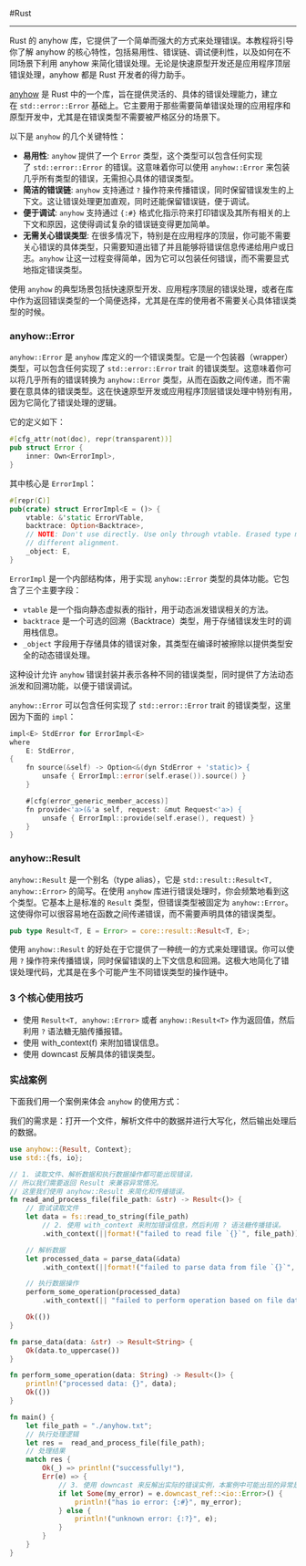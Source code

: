 #Rust 

---
Rust 的 anyhow 库，它提供了一个简单而强大的方式来处理错误。本教程将引导你了解 anyhow 的核心特性，包括易用性、错误链、调试便利性，以及如何在不同场景下利用 anyhow 来简化错误处理。无论是快速原型开发还是应用程序顶层错误处理，anyhow 都是 Rust 开发者的得力助手。

[anyhow](https://docs.rs/anyhow/latest/anyhow/index.html) 是 Rust 中的一个库，旨在提供灵活的、具体的错误处理能力，建立在 `std::error::Error` 基础上。它主要用于那些需要简单错误处理的应用程序和原型开发中，尤其是在错误类型不需要被严格区分的场景下。

以下是 `anyhow` 的几个关键特性：

- **易用性**: `anyhow` 提供了一个 `Error` 类型，这个类型可以包含任何实现了 `std::error::Error` 的错误。这意味着你可以使用 `anyhow::Error` 来包装几乎所有类型的错误，无需担心具体的错误类型。
- **简洁的错误链**: `anyhow` 支持通过 `?` 操作符来传播错误，同时保留错误发生的上下文。这让错误处理更加直观，同时还能保留错误链，便于调试。
- **便于调试**: `anyhow` 支持通过 `{:#}` 格式化指示符来打印错误及其所有相关的上下文和原因，这使得调试复杂的错误链变得更加简单。
- **无需关心错误类型**: 在很多情况下，特别是在应用程序的顶层，你可能不需要关心错误的具体类型，只需要知道出错了并且能够将错误信息传递给用户或日志。`anyhow` 让这一过程变得简单，因为它可以包装任何错误，而不需要显式地指定错误类型。

使用 `anyhow` 的典型场景包括快速原型开发、应用程序顶层的错误处理，或者在库中作为返回错误类型的一个简便选择，尤其是在库的使用者不需要关心具体错误类型的时候。

### anyhow::Error

`anyhow::Error` 是 `anyhow` 库定义的一个错误类型。它是一个包装器（wrapper）类型，可以包含任何实现了 `std::error::Error` trait 的错误类型。这意味着你可以将几乎所有的错误转换为 `anyhow::Error` 类型，从而在函数之间传递，而不需要在意具体的错误类型。这在快速原型开发或应用程序顶层错误处理中特别有用，因为它简化了错误处理的逻辑。

它的定义如下：

```rust
#[cfg_attr(not(doc), repr(transparent))]
pub struct Error {
    inner: Own<ErrorImpl>,
}
```

其中核心是 `ErrorImpl`：

```rust
#[repr(C)]
pub(crate) struct ErrorImpl<E = ()> {
    vtable: &'static ErrorVTable,
    backtrace: Option<Backtrace>,
    // NOTE: Don't use directly. Use only through vtable. Erased type may have
    // different alignment.
    _object: E,
}
```

`ErrorImpl` 是一个内部结构体，用于实现 `anyhow::Error` 类型的具体功能。它包含了三个主要字段：

- `vtable` 是一个指向静态虚拟表的指针，用于动态派发错误相关的方法。
- `backtrace` 是一个可选的回溯（Backtrace）类型，用于存储错误发生时的调用栈信息。
- `_object` 字段用于存储具体的错误对象，其类型在编译时被擦除以提供类型安全的动态错误处理。

这种设计允许 `anyhow` 错误封装并表示各种不同的错误类型，同时提供了方法动态派发和回溯功能，以便于错误调试。

`anyhow::Error` 可以包含任何实现了 `std::error::Error` trait 的错误类型，这里因为下面的 `impl`：

```go
impl<E> StdError for ErrorImpl<E>
where
    E: StdError,
{
    fn source(&self) -> Option<&(dyn StdError + 'static)> {
        unsafe { ErrorImpl::error(self.erase()).source() }
    }

    #[cfg(error_generic_member_access)]
    fn provide<'a>(&'a self, request: &mut Request<'a>) {
        unsafe { ErrorImpl::provide(self.erase(), request) }
    }
}
```

### anyhow::Result

`anyhow::Result` 是一个别名（type alias），它是 `std::result::Result<T, anyhow::Error>` 的简写。在使用 `anyhow` 库进行错误处理时，你会频繁地看到这个类型。它基本上是标准的 `Result` 类型，但错误类型被固定为 `anyhow::Error`。这使得你可以很容易地在函数之间传递错误，而不需要声明具体的错误类型。

```rust
pub type Result<T, E = Error> = core::result::Result<T, E>;
```

使用 `anyhow::Result` 的好处在于它提供了一种统一的方式来处理错误。你可以使用 `?` 操作符来传播错误，同时保留错误的上下文信息和回溯。这极大地简化了错误处理代码，尤其是在多个可能产生不同错误类型的操作链中。

### 3 个核心使用技巧

- 使用 `Result<T, anyhow::Error>` 或者 `anyhow::Result<T>` 作为返回值，然后利用 `?` 语法糖无脑传播报错。
- 使用 with_context(f) 来附加错误信息。
- 使用 downcast 反解具体的错误类型。

### 实战案例

下面我们用一个案例来体会 `anyhow` 的使用方式：

我们的需求是：打开一个文件，解析文件中的数据并进行大写化，然后输出处理后的数据。

```rust
use anyhow::{Result, Context};
use std::{fs, io};

// 1. 读取文件、解析数据和执行数据操作都可能出现错误，
// 所以我们需要返回 Result 来兼容异常情况。
// 这里我们使用 anyhow::Result 来简化和传播错误。
fn read_and_process_file(file_path: &str) -> Result<()> {
    // 尝试读取文件
    let data = fs::read_to_string(file_path)
        // 2. 使用 with_context 来附加错误信息，然后利用 ? 语法糖传播错误。
        .with_context(||format!("failed to read file `{}`", file_path))?;

    // 解析数据
    let processed_data = parse_data(&data)
        .with_context(||format!("failed to parse data from file `{}`", file_path))?;

    // 执行数据操作
    perform_some_operation(processed_data)
        .with_context(|| "failed to perform operation based on file data")?;

    Ok(())
}

fn parse_data(data: &str) -> Result<String> {
    Ok(data.to_uppercase())
}

fn perform_some_operation(data: String) -> Result<()> {
    println!("processed data: {}", data);
    Ok(())
}

fn main() {
    let file_path = "./anyhow.txt";
    // 执行处理逻辑
    let res =  read_and_process_file(file_path);
    // 处理结果
    match res {
        Ok(_) => println!("successfully!"),
        Err(e) => {
            // 3. 使用 downcast 来反解出实际的错误实例，本案例中可能出现的异常是 io::Error。
            if let Some(my_error) = e.downcast_ref::<io::Error>() {
                println!("has io error: {:#}", my_error);
            } else {
                println!("unknown error: {:?}", e);
            }
        }
    }
}
```